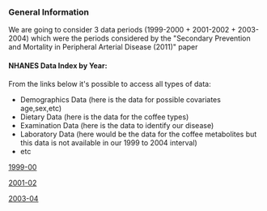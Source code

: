 ### General Information
We are going to consider 3 data periods (1999-2000 + 2001-2002 + 2003-2004) which were the periods
considered by the "Secondary Prevention and Mortality in Peripheral Arterial Disease (2011)" paper

#### NHANES Data Index by Year:
From the links below it's possible to access all types of data:
* Demographics Data (here is the data for possible covariates age,sex,etc)
* Dietary Data (here is the data for the coffee types)
* Examination Data (here is the data to identify our disease)
* Laboratory Data (here would be the data for the coffee metabolites but this data is not available in our 1999 to 2004 interval)
* etc

[1999-00](https://wwwn.cdc.gov/nchs/nhanes/continuousnhanes/default.aspx?BeginYear=1999)

[2001-02](https://wwwn.cdc.gov/nchs/nhanes/continuousnhanes/default.aspx?BeginYear=2001)

[2003-04](https://wwwn.cdc.gov/nchs/nhanes/continuousnhanes/default.aspx?BeginYear=2003)
